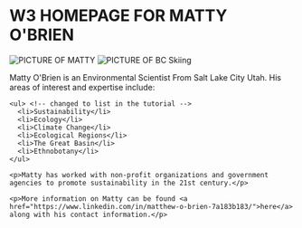 <!DOCTYPE html>
<html lang="en-US">
  <head>
    <meta name="viewport" content="width=device-width">
    <title>MATTY OBRIEN</title>
  </head>
  <body>
   <h1>W3 HOMEPAGE FOR MATTY O'BRIEN</h1>
   <img src="webimage/matty.png" alt="PICTURE OF MATTY">
   <img src="webimage/skiw.png" alt="PICTURE OF BC Skiing">
     <p>Matty O'Brien is an Environmental Scientist From Salt Lake City Utah. His areas of interest and expertise include:</p>

    <ul> <!-- changed to list in the tutorial -->
      <li>Sustainability</li>
      <li>Ecology</li>
      <li>Climate Change</li>
      <li>Ecological Regions</li>
      <li>The Great Basin</li>
      <li>Ethnobotany</li>
    </ul>

    <p>Matty has worked with non-profit organizations and government agencies to promote sustainability in the 21st century.</p>

    <p>More information on Matty can be found <a href="https://www.linkedin.com/in/matthew-o-brien-7a183b183/">here</a> along with his contact information.</p>
  </body>
</html>
